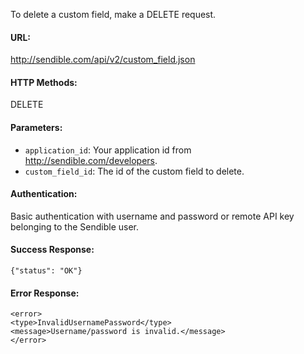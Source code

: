 To delete a custom field, make a DELETE request.

#### URL: ####
http://sendible.com/api/v2/custom_field.json

#### HTTP Methods: ####
DELETE

#### Parameters: ####
  * `application_id`: Your application id from http://sendible.com/developers.
  * `custom_field_id`: The id of the custom field to delete.

#### Authentication: ####
Basic authentication with username and password or remote API key belonging to the Sendible user.

#### Success Response: ####
```
{"status": "OK"}
```


#### Error Response: ####
```
<error>
<type>InvalidUsernamePassword</type>
<message>Username/password is invalid.</message>
</error>
```